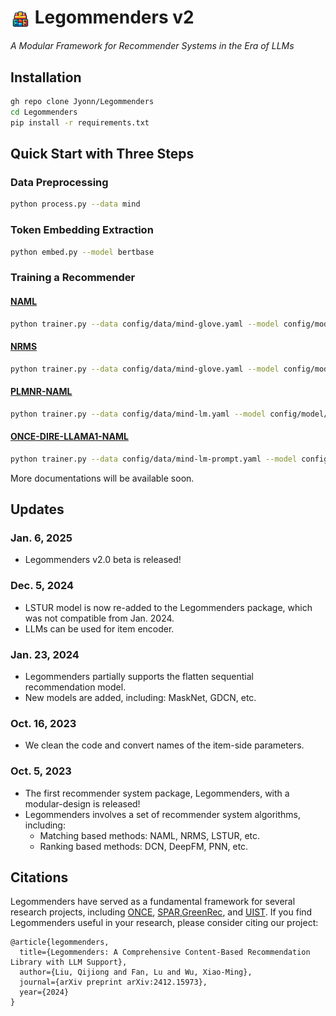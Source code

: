 # <img src="assets/lego.png" alt="icon" style="vertical-align: middle; height: 32px;"> Legommenders v2

*A Modular Framework for Recommender Systems in the Era of LLMs*

## Installation

```bash
gh repo clone Jyonn/Legommenders
cd Legommenders
pip install -r requirements.txt
```

## Quick Start with Three Steps

### Data Preprocessing

```bash
python process.py --data mind
```

### Token Embedding Extraction

```bash
python embed.py --model bertbase
```

### Training a Recommender

#### [NAML](https://arxiv.org/abs/1907.05576)

```bash
python trainer.py --data config/data/mind-glove.yaml --model config/model/naml.yaml --hidden_size 256 --lr 0.001 --batch_size 64 --item_page_size 0 --embed config/embed/glove.yaml
```

#### [NRMS](https://aclanthology.org/D19-1671/)

```bash
python trainer.py --data config/data/mind-glove.yaml --model config/model/nrms.yaml --hidden_size 256 --lr 0.001 --batch_size 64 --item_page_size 0 --embed config/embed/glove.yaml
```

#### [PLMNR-NAML](https://arxiv.org/abs/2104.07413)

```bash
python trainer.py --data config/data/mind-lm.yaml --model config/model/bert-naml.yaml --hidden_size 256 --lr 0.0001 --batch_size 64 --item_page_size 128 --embed config/embed/bert.yaml --use_lora 1 --lora_r 8 --lora_alpha 128 --lm bert
```

#### [ONCE-DIRE-LLAMA1-NAML](https://arxiv.org/abs/2305.06566)

```bash
python trainer.py --data config/data/mind-lm-prompt.yaml --model config/model/llama-naml.yaml --hidden_size 256 --lr 0.0001 --batch_size 64 --item_page_size 64 --embed config/embed/llama.yaml --use_lora 1 --lora_r 32 --lora_alpha 128 --lm llama1
```

More documentations will be available soon.

## Updates

### Jan. 6, 2025

- Legommenders v2.0 beta is released!

### Dec. 5, 2024

- LSTUR model is now re-added to the Legommenders package, which was not compatible from Jan. 2024.
- LLMs can be used for item encoder.

### Jan. 23, 2024

- Legommenders partially supports the flatten sequential recommendation model.
- New models are added, including: MaskNet, GDCN, etc.

### Oct. 16, 2023

- We clean the code and convert names of the item-side parameters. 

### Oct. 5, 2023

- The first recommender system package, Legommenders, with a modular-design is released!
- Legommenders involves a set of recommender system algorithms, including:
    - Matching based methods: NAML, NRMS, LSTUR, etc.
    - Ranking based methods: DCN, DeepFM, PNN, etc.


## Citations

Legommenders have served as a fundamental framework for several research projects, including [ONCE](https://arxiv.org/abs/2305.06566), [SPAR](https://arxiv.org/abs/2402.10555),[GreenRec](https://arxiv.org/abs/2403.04736), and [UIST](https://arxiv.org/abs/2403.08206).
If you find Legommenders useful in your research, please consider citing our project:

```
@article{legommenders,
  title={Legommenders: A Comprehensive Content-Based Recommendation Library with LLM Support},
  author={Liu, Qijiong and Fan, Lu and Wu, Xiao-Ming},
  journal={arXiv preprint arXiv:2412.15973},
  year={2024}
}
```
